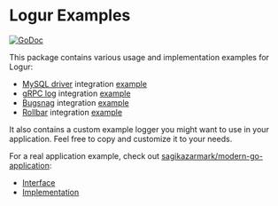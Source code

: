 # Logur Examples

[![GoDoc](http://img.shields.io/badge/godoc-reference-5272B4.svg?style=flat-square)](https://godoc.org/github.com/goph/logur/example)

This package contains various usage and implementation examples for Logur:

- [MySQL driver](https://github.com/go-sql-driver/mysql) integration [example](mysql_test.go)
- [gRPC log](https://godoc.org/google.golang.org/grpc/grpclog) integration [example](grpc_test.go)
- [Bugsnag](https://bugsnag.com) integration [example](bugsnag_test.go)
- [Rollbar](https://rollbar.com) integration [example](rollbar_test.go)

It also contains a custom example logger you might want to use in your application.
Feel free to copy and customize it to your needs. 

For a real application example, check out [sagikazarmark/modern-go-application](https://github.com/sagikazarmark/modern-go-application):

- [Interface](https://github.com/sagikazarmark/modern-go-application/blob/65edb2b/internal/common/logger.go#L7-L29)
- [Implementation](https://github.com/sagikazarmark/modern-go-application/blob/65edb2b/internal/common/commonadapter/logger.go)
